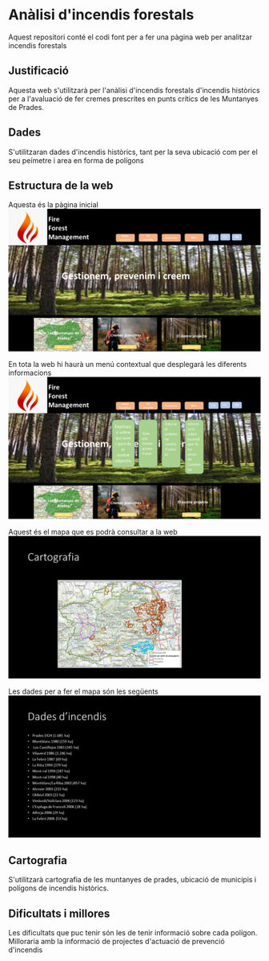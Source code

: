# Anàlisi d'incendis forestals
Aquest repositori conté el codi font per a fer una pàgina web per analitzar incendis forestals

## Justificació
Aquesta web s'utilitzarà per l'anàlisi d'incendis forestals d'incendis històrics per a l'avaluació de fer cremes prescrites en punts crítics de les Muntanyes de Prades.

## Dades
S'utilitzaran dades d'incendis històrics, tant per la seva ubicació com per el seu peímetre i area en forma de polígons

## Estructura de la web

Aquesta és la pàgina inicial
![Esquema del Home de la web](./images/docs/home.PNG)

En tota la web hi haurà un menú contextual que desplegarà les diferents informacions
![Esquema del Home de la web](./images/docs/menu.PNG)

Aquest és el mapa que es podrà consultar a la web
![Esquema del Home de la web](./images/docs/map.PNG)

Les dades per a fer el mapa són les següents
![Esquema del Home de la web](./images/docs/data.PNG)

## Cartografia
S'utilitzarà cartografia de les muntanyes de prades, ubicació de municipis i polígons de incendis històrics.

## Dificultats i millores
Les dificultats que puc tenir són les de tenir informació sobre cada polígon. 
Milloraria amb la informació de projectes d'actuació de prevenció d'incendis



